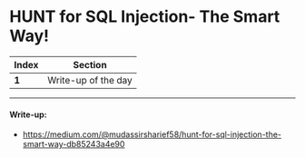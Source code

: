 # HUNT for SQL Injection- The Smart Way!

Index | Section
--- | ---
**1** | Write-up of the day

___


#### Write-up: 

* https://medium.com/@mudassirsharief58/hunt-for-sql-injection-the-smart-way-db85243a4e90
